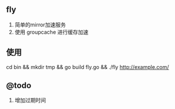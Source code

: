 ## fly
1. 简单的mirror加速服务
2. 使用 groupcache 进行缓存加速

## 使用
cd bin && mkdir tmp && go build fly.go && ./fly http://example.com/

## @todo
1. 增加过期时间